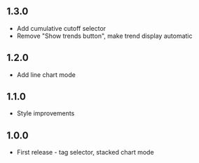 ## 1.3.0
* Add cumulative cutoff selector
* Remove "Show trends button", make trend display automatic

## 1.2.0
* Add line chart mode

## 1.1.0
* Style improvements

## 1.0.0
* First release - tag selector, stacked chart mode
